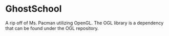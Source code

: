 # GhostSchool
A rip off of Ms. Pacman utilizing OpenGL. The OGL library is a dependency that can be found under the OGL repository.
